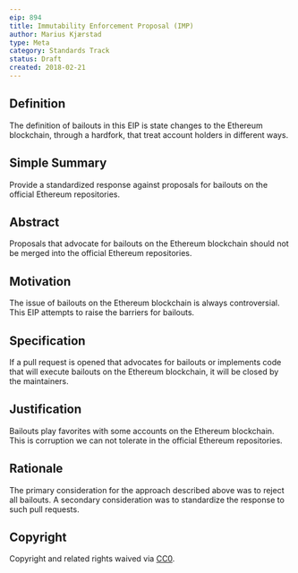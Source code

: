 ```yaml
---
eip: 894
title: Immutability Enforcement Proposal (IMP)
author: Marius Kjærstad
type: Meta
category: Standards Track
status: Draft
created: 2018-02-21
---
```



## Definition
The definition of bailouts in this EIP is state changes to the Ethereum blockchain, through a hardfork, that treat account holders in different ways.


## Simple Summary
Provide a standardized response against proposals for bailouts on the official Ethereum repositories.


## Abstract
Proposals that advocate for bailouts on the Ethereum blockchain should not be merged into the official Ethereum repositories.


## Motivation
The issue of bailouts on the Ethereum blockchain is always controversial. This EIP attempts to raise the barriers for bailouts.


## Specification
If a pull request is opened that advocates for bailouts or implements code that will execute bailouts on the Ethereum blockchain, it will be closed by the maintainers.


## Justification
Bailouts play favorites with some accounts on the Ethereum blockchain. This is corruption we can not tolerate in the official Ethereum repositories.


## Rationale
The primary consideration for the approach described above was to reject all bailouts. A secondary consideration was to standardize the response to such pull requests.


## Copyright
Copyright and related rights waived via [CC0](https://creativecommons.org/publicdomain/zero/1.0/).
